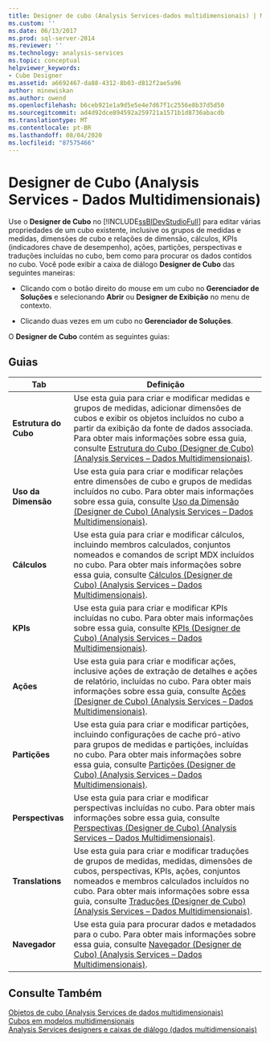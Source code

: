 ```yaml
---
title: Designer de cubo (Analysis Services-dados multidimensionais) | Microsoft Docs
ms.custom: ''
ms.date: 06/13/2017
ms.prod: sql-server-2014
ms.reviewer: ''
ms.technology: analysis-services
ms.topic: conceptual
helpviewer_keywords:
- Cube Designer
ms.assetid: a6692467-da88-4312-8b03-d812f2ae5a96
author: minewiskan
ms.author: owend
ms.openlocfilehash: b6ceb921e1a9d5e5e4e7d67f1c2556e8b37d5d50
ms.sourcegitcommit: ad4d92dce894592a259721a1571b1d8736abacdb
ms.translationtype: MT
ms.contentlocale: pt-BR
ms.lasthandoff: 08/04/2020
ms.locfileid: "87575466"
---
```

# <a name="cube-designer-analysis-services---multidimensional-data"></a>Designer de Cubo (Analysis Services - Dados Multidimensionais)
  Use o **Designer de Cubo** no [!INCLUDE[ssBIDevStudioFull](../includes/ssbidevstudiofull-md.md)] para editar várias propriedades de um cubo existente, inclusive os grupos de medidas e medidas, dimensões de cubo e relações de dimensão, cálculos, KPIs (indicadores chave de desempenho), ações, partições, perspectivas e traduções incluídas no cubo, bem como para procurar os dados contidos no cubo. Você pode exibir a caixa de diálogo **Designer de Cubo** das seguintes maneiras:  
  
-   Clicando com o botão direito do mouse em um cubo no **Gerenciador de Soluções** e selecionando **Abrir** ou **Designer de Exibição** no menu de contexto.  
  
-   Clicando duas vezes em um cubo no **Gerenciador de Soluções**.  
  
 O **Designer de Cubo** contém as seguintes guias:  
  
## <a name="tabs"></a>Guias  
  
|Tab|Definição|  
|---------|----------------|  
|**Estrutura do Cubo**|Use esta guia para criar e modificar medidas e grupos de medidas, adicionar dimensões de cubos e exibir os objetos incluídos no cubo a partir da exibição da fonte de dados associada. Para obter mais informações sobre essa guia, consulte [Estrutura do Cubo &#40;Designer de Cubo&#41; &#40;Analysis Services – Dados Multidimensionais&#41;](cube-structure-cube-designer-analysis-services-multidimensional-data.md).|  
|**Uso da Dimensão**|Use esta guia para criar e modificar relações entre dimensões de cubo e grupos de medidas incluídos no cubo. Para obter mais informações sobre essa guia, consulte [Uso da Dimensão &#40;Designer de Cubo&#41; &#40;Analysis Services – Dados Multidimensionais&#41;](dimension-usage-cube-designer-analysis-services-multidimensional-data.md).|  
|**Cálculos**|Use esta guia para criar e modificar cálculos, incluindo membros calculados, conjuntos nomeados e comandos de script MDX incluídos no cubo. Para obter mais informações sobre essa guia, consulte [Cálculos &#40;Designer de Cubo&#41; &#40;Analysis Services – Dados Multidimensionais&#41;](calculations-cube-designer-analysis-services-multidimensional-data.md).|  
|**KPIs**|Use esta guia para criar e modificar KPIs incluídas no cubo. Para obter mais informações sobre essa guia, consulte [KPIs &#40;Designer de Cubo&#41; &#40;Analysis Services – Dados Multidimensionais&#41;](kpis-cube-designer-analysis-services-multidimensional-data.md).|  
|**Ações**|Use esta guia para criar e modificar ações, inclusive ações de extração de detalhes e ações de relatório, incluídas no cubo. Para obter mais informações sobre essa guia, consulte [Ações &#40;Designer de Cubo&#41; &#40;Analysis Services – Dados Multidimensionais&#41;](actions-cube-designer-analysis-services-multidimensional-data.md).|  
|**Partições**|Use esta guia para criar e modificar partições, incluindo configurações de cache pró-ativo para grupos de medidas e partições, incluídas no cubo. Para obter mais informações sobre essa guia, consulte [Partições &#40;Designer de Cubo&#41; &#40;Analysis Services – Dados Multidimensionais&#41;](partitions-cube-designer-analysis-services-multidimensional-data.md).|  
|**Perspectivas**|Use esta guia para criar e modificar perspectivas incluídas no cubo. Para obter mais informações sobre essa guia, consulte [Perspectivas &#40;Designer de Cubo&#41; &#40;Analysis Services – Dados Multidimensionais&#41;](perspectives-cube-designer-analysis-services-multidimensional-data.md).|  
|**Translations**|Use esta guia para criar e modificar traduções de grupos de medidas, medidas, dimensões de cubos, perspectivas, KPIs, ações, conjuntos nomeados e membros calculados incluídos no cubo. Para obter mais informações sobre essa guia, consulte [Traduções &#40;Designer de Cubo&#41; &#40;Analysis Services – Dados Multidimensionais&#41;](translations-cube-designer-analysis-services-multidimensional-data.md).|  
|**Navegador**|Use esta guia para procurar dados e metadados para o cubo. Para obter mais informações sobre essa guia, consulte [Navegador &#40;Designer de Cubo&#41; &#40;Analysis Services – Dados Multidimensionais&#41;](browser-cube-designer-analysis-services-multidimensional-data.md).|  
  
## <a name="see-also"></a>Consulte Também  
 [Objetos de cubo &#40;Analysis Services de dados multidimensionais&#41;](multidimensional-models-olap-logical-cube-objects/cube-objects-analysis-services-multidimensional-data.md)   
 [Cubos em modelos multidimensionais](multidimensional-models/cubes-in-multidimensional-models.md)   
 [Analysis Services designers e caixas de diálogo &#40;dados multidimensionais&#41;](analysis-services-designers-and-dialog-boxes-multidimensional-data.md)  
  
  
